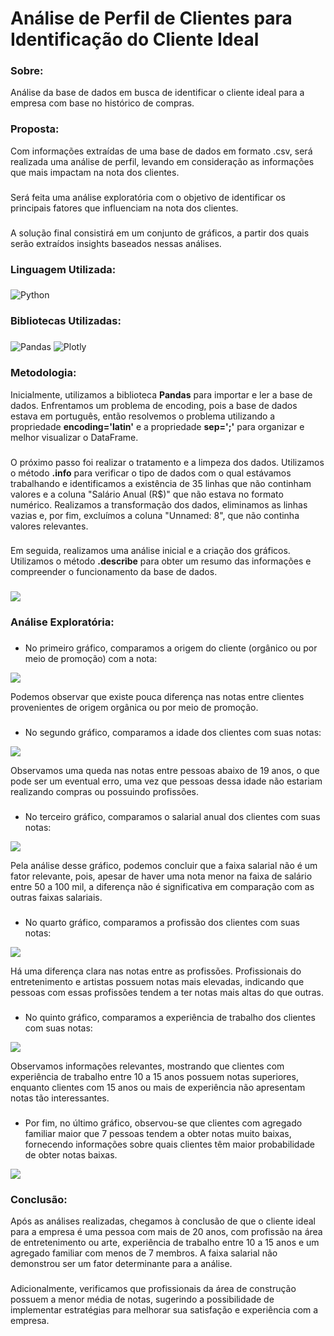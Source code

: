 # Análise de Perfil de Clientes para Identificação do Cliente Ideal

### Sobre:

Análise da base de dados em busca de identificar o cliente ideal para a empresa com base no histórico de compras.

### Proposta:

Com informações extraídas de uma base de dados em formato .csv, será realizada uma análise de perfil, levando em consideração as informações que mais impactam na nota dos clientes.
###
Será feita uma análise exploratória com o objetivo de identificar os principais fatores que influenciam na nota dos clientes.
###
A solução final consistirá em um conjunto de gráficos, a partir dos quais serão extraídos insights baseados nessas análises.

### Linguagem Utilizada:
###
![Python](https://img.shields.io/badge/python-3670A0?style=for-the-badge&logo=python&logoColor=white&color=black)

### Bibliotecas Utilizadas:
###
![Pandas](https://img.shields.io/badge/pandas-%23150458.svg?style=for-the-badge&logo=pandas&logoColor=white&color=black) 	![Plotly](https://img.shields.io/badge/Plotly-%233F4F75.svg?style=for-the-badge&logo=plotly&logoColor=white&color=black)

### Metodologia:

Inicialmente, utilizamos a biblioteca **Pandas** para importar e ler a base de dados. Enfrentamos um problema de encoding, pois a base de dados estava em português, então resolvemos o problema utilizando a propriedade **encoding='latin'** e a propriedade **sep=';'** para organizar e melhor visualizar o DataFrame.
###
O próximo passo foi realizar o tratamento e a limpeza dos dados. Utilizamos o método **.info** para verificar o tipo de dados com o qual estávamos trabalhando e identificamos a existência de 35 linhas que não continham valores e a coluna "Salário Anual (R$)" que não estava no formato numérico. Realizamos a transformação dos dados, eliminamos as linhas vazias e, por fim, excluímos a coluna "Unnamed: 8", que não continha valores relevantes.
###
Em seguida, realizamos uma análise inicial e a criação dos gráficos. Utilizamos o método **.describe** para obter um resumo das informações e compreender o funcionamento da base de dados.
###
<img src="/img/describe-dados.jpg">

### Análise Exploratória:
###
- No primeiro gráfico, comparamos a origem do cliente (orgânico ou por meio de promoção) com a nota:

<img src="/img/grafico-origem.png">

Podemos observar que existe pouca diferença nas notas entre clientes provenientes de origem orgânica ou por meio de promoção.
###
- No segundo gráfico, comparamos a idade dos clientes com suas notas:

<img src="/img/grafico-idade.png">

Observamos uma queda nas notas entre pessoas abaixo de 19 anos, o que pode ser um eventual erro, uma vez que pessoas dessa idade não estariam realizando compras ou possuindo profissões.
###
- No terceiro gráfico, comparamos o salarial anual dos clientes com suas notas:

<img src="/img/grafico-salario.png">

Pela análise desse gráfico, podemos concluir que a faixa salarial não é um fator relevante, pois, apesar de haver uma nota menor na faixa de salário entre 50 a 100 mil, a diferença não é significativa em comparação com as outras faixas salariais.
###
- No quarto gráfico, comparamos a profissão dos clientes com suas notas:

<img src="/img/grafico-profissao.png">

Há uma diferença clara nas notas entre as profissões. Profissionais do entretenimento e artistas possuem notas mais elevadas, indicando que pessoas com essas profissões tendem a ter notas mais altas do que outras.
###
- No quinto gráfico, comparamos a experiência de trabalho dos clientes com suas notas:

<img src="/img/grafico-experiencia-trabalho.png">

Observamos informações relevantes, mostrando que clientes com experiência de trabalho entre 10 a 15 anos possuem notas superiores, enquanto clientes com 15 anos ou mais de experiência não apresentam notas tão interessantes.
###
- Por fim, no último gráfico, observou-se que clientes com agregado familiar maior que 7 pessoas tendem a obter notas muito baixas, fornecendo informações sobre quais clientes têm maior probabilidade de obter notas baixas.

<img src="/img/grafico-agregado-familiar.png">

### Conclusão:

Após as análises realizadas, chegamos à conclusão de que o cliente ideal para a empresa é uma pessoa com mais de 20 anos, com profissão na área de entretenimento ou arte, experiência de trabalho entre 10 a 15 anos e um agregado familiar com menos de 7 membros. A faixa salarial não demonstrou ser um fator determinante para a análise.
###
Adicionalmente, verificamos que profissionais da área de construção possuem a menor média de notas, sugerindo a possibilidade de implementar estratégias para melhorar sua satisfação e experiência com a empresa.

